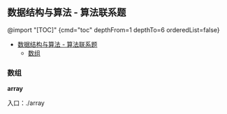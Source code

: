 ## 数据结构与算法 - 算法联系题



@import "[TOC]" {cmd="toc" depthFrom=1 depthTo=6 orderedList=false}

<!-- code_chunk_output -->

- [数据结构与算法 - 算法联系题](#数据结构与算法---算法联系题)
  - [数组](#数组)

<!-- /code_chunk_output -->



### 数组

**array**

入口：./array